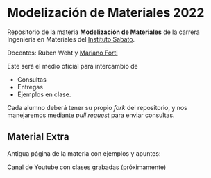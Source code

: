 # Modelización de Materiales 2022

Repositorio de la materia __Modelización de Materiales__ de la carrera Ingeniería en Materiales del [Instituto Sabato](https://www.isabato.edu.ar/). 

Docentes: Ruben Weht y [Mariano Forti](https://github.com/mdforti)

Este será el medio oficial para intercambio de 

- Consultas
- Entregas 
- Ejemplos en clase.

Cada alumno deberá tener su propio _fork_ del repositorio, y nos manejaremos mediante _pull request_ para enviar consultas. 

## Material Extra

Antigua página de la materia con ejemplos y apuntes: [](https://modelizacion-de-materiales.github.io/)

Canal de Youtube con clases grabadas  (próximamente)
